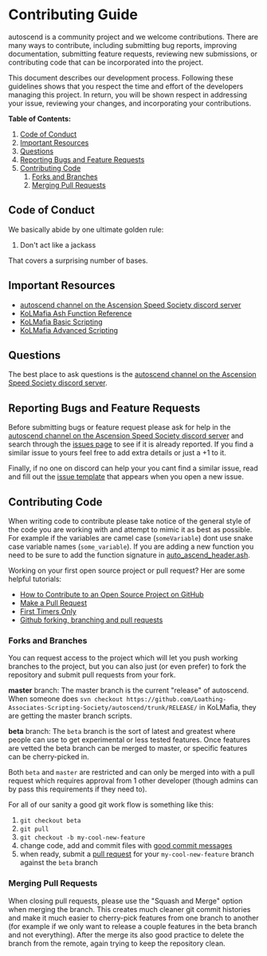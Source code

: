 # Contributing Guide

autoscend is a community project and we welcome contributions. There are many ways to contribute, including submitting bug reports, improving documentation, submitting feature requests, reviewing new submissions, or contributing code that can be incorporated into the project.

This document describes our development process. Following these guidelines shows that you respect the time and effort of the developers managing this project. In return, you will be shown respect in addressing your issue, reviewing your changes, and incorporating your contributions.

**Table of Contents:**

1. [Code of Conduct](#code-of-conduct)
2. [Important Resources](#important-resources)
3. [Questions](#questions)
4. [Reporting Bugs and Feature Requests](#reporting-bugs-and-feature-requests)
5. [Contributing Code](#contributing-code)
	1. [Forks and Branches](#forks-and-branches)
	2. [Merging Pull Requests](#merging-pull-requests)


## Code of Conduct

We basically abide by one ultimate golden rule:

1. Don't act like a jackass

That covers a surprising number of bases.

## Important Resources

* [autoscend channel on the Ascension Speed Society discord server](https://discord.gg/96xZxv3)
* [KoLMafia Ash Function Reference](https://wiki.kolmafia.us/index.php?title=Ash_Functions)
* [KoLMafia Basic Scripting](http://kolmafia.sourceforge.net/scripting.html)
* [KoLMafia Advanced Scripting](http://kolmafia.sourceforge.net/advanced.html)

## Questions

The best place to ask questions is the [autoscend channel on the Ascension Speed Society discord server](https://discord.gg/96xZxv3).

## Reporting Bugs and Feature Requests

Before submitting bugs or feature request please ask for help in the [autoscend channel on the Ascension Speed Society discord server](https://discord.gg/96xZxv3) and search through the [issues page](https://github.com/Loathing-Associates-Scripting-Society/autoscend/issues) to see if it is already reported. If you find a similar issue to yours feel free to add extra details or just a +1 to it.

Finally, if no one on discord can help your you cant find a similar issue, read and fill out the [issue template](./ISSUE_TEMPLATE.md) that appears when you open a new issue.

## Contributing Code

When writing code to contribute please take notice of the general style of the code you are working with and attempt to mimic it as best as possible. For example if the variables are camel case (`someVariable`) dont use snake case variable names (`some_variable`). If you are adding a new function you need to be sure to add the function signature in [auto_ascend_header.ash](../RELEASE/scripts/autoscend/auto_ascend_header.ash).

Working on your first open source project or pull request? Her are some helpful tutorials:

* [How to Contribute to an Open Source Project on GitHub][1]
* [Make a Pull Request][2]
* [First Timers Only][3]
* [Github forking, branching and pull requests][4]

### Forks and Branches
You can request access to the project which will let you push working branches to the project, but you can also just (or even prefer) to fork the repository and submit pull requests from your fork.

**master** branch:
The master branch is the current "release" of autoscend. When someone does `svn checkout https://github.com/Loathing-Associates-Scripting-Society/autoscend/trunk/RELEASE/` in KoLMafia, they are getting the master branch scripts.

**beta** branch:
The `beta` branch is the sort of latest and greatest where people can use to get experimental or less tested features. Once features are vetted the beta branch can be merged to master, or specific features can be cherry-picked in.

Both `beta` and `master` are restricted and can only be merged into with a pull request which requires approval from 1 other developer (though admins can by pass this requirements if they need to).

For all of our sanity a good git work flow is something like this:
1. `git checkout beta`
2. `git pull`
3. `git checkout -b my-cool-new-feature`
4. change code, add and commit files with [good commit messages][5]
5. when ready, submit a [pull request](https://github.com/Loathing-Associates-Scripting-Society/autoscend/compare/beta...Loathing-Associates-Scripting-Society:master) for your `my-cool-new-feature` branch against the `beta` branch

### Merging Pull Requests
When closing pull requests, please use the "Squash and Merge" option when merging the branch. This creates much cleaner git commit histories and make it much easier to cherry-pick features from one branch to another (for example if we only want to release a couple features in the beta branch and not everything). After the merge its also good practice to delete the branch from the remote, again trying to keep the repository clean.

[1]: https://egghead.io/series/how-to-contribute-to-an-open-source-project-on-github
[2]: http://makeapullrequest.com/
[3]: http://www.firsttimersonly.com
[4]: https://gist.github.com/Chaser324/ce0505fbed06b947d962
[5]: http://tbaggery.com/2008/04/19/a-note-about-git-commit-messages.html
